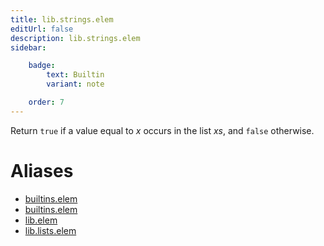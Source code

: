 ```yaml
---
title: lib.strings.elem
editUrl: false
description: lib.strings.elem
sidebar:

    badge:
        text: Builtin
        variant: note

    order: 7
---
```


Return `true` if a value equal to *x* occurs in the list *xs*, and
`false` otherwise.


# Aliases

- [builtins.elem](/nix-doc-comments/reference/builtins/builtins-elem)
- [builtins.elem](/nix-doc-comments/reference/builtins/builtins-elem)
- [lib.elem](/nix-doc-comments/reference/lib/lib-elem)
- [lib.lists.elem](/nix-doc-comments/reference/lib/lists/lib-lists-elem)


